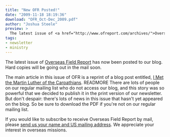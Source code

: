 ```yaml
---
title: "New OFR Posted!"
date: "2009-11-18 18:19:36"
download: "OFR_Oct-Dec_2009.pdf"
author: "Joshua Steele"
preview: >
  The latest issue of <a href="http://www.ofreport.com/archives/">Overseas Field Report</a> has now been posted to our blog. Hard copies will be going out in the mail soon.
tags:
- newsletter
- ministry
---
```


The latest issue of <a href="http://www.ofreport.com/archives/">Overseas Field Report</a> has now been posted to our blog. Hard copies will be going out in the mail soon.

The main article in this issue of OFR is a reprint of a blog post entitled, <a href="http://www.ofreport.com/2009/06/fatherstepan">I Met the Martin Luther of the Carpathians</a>. READMORE There are lots of people on our regular mailing list who do not access our blog, and this story was so powerful that we decided to publish it in the print version of our newsletter. But don't despair: there's lots of news in this issue that hasn't yet appeared on the blog. So be sure to download the PDF if you're not on our regular mailing list.

If you would like to subscribe to receive Overseas Field Report by mail, please <a href="http://www.ofreport.com/contact/">send us your name and US mailing address</a>. We appreciate your interest in overseas missions.
